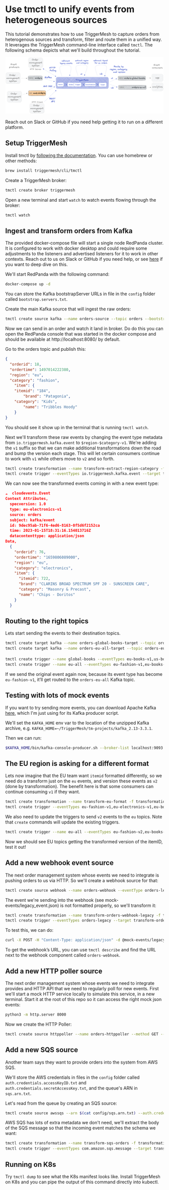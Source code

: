 # Use tmctl to unify events from heterogeneous sources

This tutorial demonstrates how to use TriggerMesh to capture orders from heterogenous sources and transform, filter and route them in a unified way. It leverages the TriggerMesh command-line interface called `tmctl`. The following schema depicts what we'll build throughout the tutorial.

![image](schema.png)

Reach out on Slack or GitHub if you need help getting it to run on a different platform.

## Setup TriggerMesh

Install tmctl by [following the documentation](https://docs.triggermesh.io/get-started/quickstart/). You can use homebrew or other methods:

```sh
brew install triggermesh/cli/tmctl

```

Create a TriggerMesh broker:

```sh
tmctl create broker triggermesh
```

Open a new terminal and start `watch` to watch events flowing through the broker:

```sh
tmctl watch
```

## Ingest and transform orders from Kafka

The provided docker-compose file will start a single node RedPanda cluster. It is configured to work with docker desktop and could require some adjustments to the listeners and advertised listeners for it to work in other contexts. Reach out to us on Slack or GitHub if you need help, or see [here](https://www.confluent.io/blog/kafka-listeners-explained/) if you want to deep dive on this.

We'll start RedPanda with the following command:

```sh
docker-compose up -d
```

You can store the Kafka bootstrapServer URLs in file in the `config` folder called `bootstrap.servers.txt`.

Create the main Kafka source that will ingest the raw orders:

```sh
tmctl create source kafka --name orders-source --topic orders --bootstrapServers $(cat config/bootstrap.servers.txt) --groupID mygroup
```

Now we can send in an order and watch it land in broker. Do do this you can open the RedPanda console that was started in the docker compose and should be available at http://localhost:8080/ by default.

Go to the orders topic and publish this:

```json
{
  "orderid": 18,
  "ordertime": 1497014222380,
  "region": "eu",
  "category": "fashion",
	"item": {
    "itemid": "184",
		"brand": "Patagonia",
    "category": "Kids",
		"name": "Tribbles Hoody"
	}
}
```

You should see it show up in the terminal that is running `tmctl watch`.

Next we'll transform these raw events by changing the event type metadata from `io.triggermesh.kafka.event` to `$region-$category-v1`. We're adding the `v1` suffix so that we can make additional transformations down the road and bump the version each stage. This will let certain consumers continue to work with `v1` while others move to `v2` and so forth.

```sh
tmctl create transformation --name transform-extract-region-category -f transformations/orders-add-region-category.yaml
tmctl create trigger --eventTypes io.triggermesh.kafka.event --target transform-extract-region-category
```

We can now see the transformed events coming in with a new event type:

```json
☁️  cloudevents.Event
Context Attributes,
  specversion: 1.0
  type: eu-electronics-v1
  source: orders
  subject: kafka/event
  id: 9dec95ab-71f6-4ed6-8163-0f5d6f2152ca
  time: 2023-01-15T18:31:16.154013716Z
  datacontenttype: application/json
Data,
  {
    "orderid": 76,
    "ordertime": "1659806089000",
    "region": "eu",
    "category": "electronics",
    "item": {
      "itemid": 722,
      "brand": "CLARINS BROAD SPECTRUM SPF 20 - SUNSCREEN CARE",
      "category": "Masonry & Precast",
      "name": "Chips - Doritos"
    }
  }
```

## Routing to the right topics
Lets start sending the events to their destination topics.

```sh
tmctl create target kafka --name orders-global-books-target --topic orders-global-books --bootstrapServers $(cat config/bootstrap.servers.txt)
tmctl create target kafka --name orders-eu-all-target --topic orders-eu-all --bootstrapServers $(cat config/bootstrap.servers.txt)

tmctl create trigger --name global-books --eventTypes eu-books-v1,us-books-v1 --target orders-global-books-target
tmctl create trigger --name eu-all --eventTypes eu-fashion-v1,eu-books-v1,eu-electronics-v1,eu-groceries-v1,eu-pharma-v1 --target orders-eu-all-target
```

If we send the original event again now, because its event type has become `eu-fashion-v1`, it’ll get routed to the `orders-eu-all` Kafka topic.

## Testing with lots of mock events

If you want to try sending more events, you can download Apache Kafka [here](https://kafka.apache.org/quickstart), which I'm just using for its Kafka producer script.

We'll set the `KAFKA_HOME` env var to the location of the unzipped Kafka archive, e.g. `KAFKA_HOME=~/TriggerMesh/tm-projects/kafka_2.13-3.3.1`.

Then we can run:

```sh
$KAFKA_HOME/bin/kafka-console-producer.sh --broker-list localhost:9093 --topic orders < mock-events/10_generated_mock_events.json
```

## The EU region is asking for a different format

Lets now imagine that the EU team want `itemid` formatted differently, so we need do a transform just on the `eu` events, and version these events as `v2` (done by transformation). The benefit here is that some consumers can continue consuming `v1` if they want.

```sh
tmctl create transformation --name transform-eu-format -f transformations/orders-eu-format.yaml
tmctl create trigger --eventTypes eu-fashion-v1,eu-electronics-v1,eu-books-v1,eu-groceries-v1,eu-pharma-v1 --target transform-eu-format
```

We also need to update the triggers to send `v2` events to the `eu` topics. Note that `create` commands will update the existing triggers.

```sh
tmctl create trigger --name eu-all --eventTypes eu-fashion-v2,eu-books-v2,eu-electronics-v2,eu-groceries-v2,eu-pharma-v2 --target orders-eu-all-target
```

Now we should see EU topics getting the transformed version of the itemID, test it out!

## Add a new webhook event source

The next order management system whose events we need to integrate is pushing orders to us via HTTP. So we'll create a webhook source for that:

```sh
tmctl create source webhook --name orders-webhook --eventType orders-legacy
```

The event we're sending into the webhook (see mock-events/legacy_event.json) is not formatted properly, so we'll transform it:

```sh
tmctl create transformation --name transform-orders-webhook-legacy -f transformations/orders-webhook-legacy.yaml
tmctl create trigger --eventTypes orders-legacy --target transform-orders-webhook-legacy
```

To test this, we can do:

```sh
curl -X POST -H "Content-Type: application/json" -d @mock-events/legacy_event.json <webhook URL>
```

To get the webhook’s URL, you can use `tmctl describe` and find the URL next to the webhook component called `orders-webhook`.

## Add a new HTTP poller source

The next order management system whose events we need to integrate provides and HTTP API that we need to regularly poll for new events. First we'll start a mock HTTP service locally to simulate this service, in a new terminal. Start it at the root of this repo so it can access the right mock json events:

```sh
python3 -m http.server 8000
```

Now we create the HTTP Poller:

```sh
tmctl create source httppoller --name orders-httppoller --method GET --endpoint http://host.docker.internal:8000/mock-events/legacy_event.json --interval 10s --eventType io.triggermesh.kafka.event
```

## Add a new SQS source

Another team says they want to provide orders into the system from AWS SQS.

We'll store the AWS credentials in files in the `config` folder called `auth.credentials.accessKeyID.txt` and `auth.credentials.secretAccessKey.txt`, and the queue's ARN in `sqs.arn.txt`.

Let's read from the queue by creating an SQS source:

```sh
tmctl create source awssqs --arn $(cat config/sqs.arn.txt) --auth.credentials.accessKeyID $(cat config/auth.credentials.accessKeyID.txt) --auth.credentials.secretAccessKey $(cat config/auth.credentials.secretAccessKey.txt)
```

AWS SQS has lots of extra metadata we don't need, we'll extract the body of the SQS message so that the incoming event matches the schema we want:

```sh
tmctl create transformation --name transform-sqs-orders -f transformations/orders-transform-sqs.yaml
tmctl create trigger --eventTypes com.amazon.sqs.message --target transform-sqs-orders
```

## Running on K8s

Try `tmctl dump` to see what the K8s manifest looks like. Install TriggerMesh on K8s and you can pipe the output of this command directly into kubectl.
